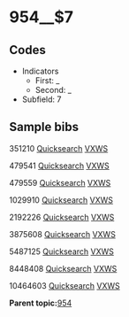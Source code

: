 # 954\_\_$7

## Codes

-   Indicators
    -   First: \_
    -   Second: \_
-   Subfield: 7

## Sample bibs

351210 [Quicksearch](https://search.library.yale.edu/catalog/351210) [VXWS](http://prodorbis.library.yale.edu:7014/vxws/GetHoldingsService?bibId=351210)

479541 [Quicksearch](https://search.library.yale.edu/catalog/479541) [VXWS](http://prodorbis.library.yale.edu:7014/vxws/GetHoldingsService?bibId=479541)

479559 [Quicksearch](https://search.library.yale.edu/catalog/479559) [VXWS](http://prodorbis.library.yale.edu:7014/vxws/GetHoldingsService?bibId=479559)

1029910 [Quicksearch](https://search.library.yale.edu/catalog/1029910) [VXWS](http://prodorbis.library.yale.edu:7014/vxws/GetHoldingsService?bibId=1029910)

2192226 [Quicksearch](https://search.library.yale.edu/catalog/2192226) [VXWS](http://prodorbis.library.yale.edu:7014/vxws/GetHoldingsService?bibId=2192226)

3875608 [Quicksearch](https://search.library.yale.edu/catalog/3875608) [VXWS](http://prodorbis.library.yale.edu:7014/vxws/GetHoldingsService?bibId=3875608)

5487125 [Quicksearch](https://search.library.yale.edu/catalog/5487125) [VXWS](http://prodorbis.library.yale.edu:7014/vxws/GetHoldingsService?bibId=5487125)

8448408 [Quicksearch](https://search.library.yale.edu/catalog/8448408) [VXWS](http://prodorbis.library.yale.edu:7014/vxws/GetHoldingsService?bibId=8448408)

10464603 [Quicksearch](https://search.library.yale.edu/catalog/10464603) [VXWS](http://prodorbis.library.yale.edu:7014/vxws/GetHoldingsService?bibId=10464603)

**Parent topic:**[954](../../tags/954/954.md)

